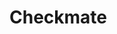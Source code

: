 # Checkmate

<include from="Week-02.md" element-id="checkmate-changes-in-update-7.3.0.5"></include>
